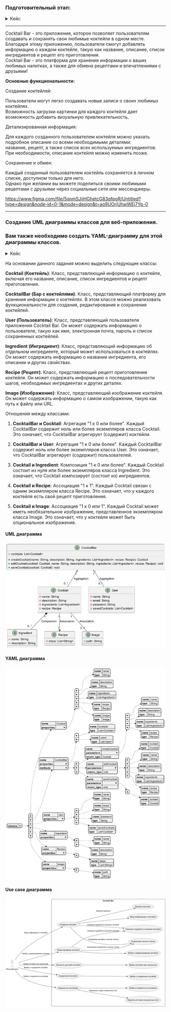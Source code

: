 ### Подготовительный этап:

<details> 
  <summary>Кейс</summary>

1. Подготовительный этап:
- Определение целей и задач приложения.
- Анализ аудитории и исследование рынка.
- Создание общего описания концепции и функциональности.

1 - Описать этот этап по примеру ниже, выбрать любую тему для веб приложение.  
2 - Пункт 1.7 - необходимо сделать сырой пример страницы, прислать скриншот любой страницы
(https://www.figma.com или воспользоваться другим инструментом), то есть физичекси указать
примерные цвета, расположение кнопок и т.д. можно взять за основу мобильную версию ,
т к ее проще делать. (Вы не дизайнеры, но дизайнер дорден понять Вашу мысль, чтобы сдедать
красило по шаблону)

</details>

---

Cocktail Bar - это приложение, которое позволяет пользователям создавать и сохранять
свои любимые коктейли в одном месте.   
Благодаря этому приложению, пользователи смогут добавлять
информацию о каждом коктейле, такую как название, описание, список ингредиентов и рецепт
его приготовления.  
Cocktail Bar - это платформа для хранения информации о ваших любимых
напитках, а также для обмена рецептами и впечатлениями с друзьями!

**Основные функциональности:**

Создание коктейлей:

Пользователи могут легко создавать новые записи о своих любимых коктейлях.   
Возможность загрузки картинки для каждого коктейля дает возможность добавить визуальную
привлекательность.

Детализированная информация:

Для каждого созданного пользователем коктейля можно указать
подробное описание со всеми необходимыми деталями:  
название, рецепт, а также список всех используемых ингредиентов.   
При необходимости, описание коктейля можно изменить позже.

Сохранение и обмен:

Каждый созданный пользователем коктейль сохраняется в личном списке,
доступном только для него.   
Однако при желании вы можете поделиться своими любимыми рецептами
с друзьями через социальные сети или мессенджеры.

https://www.figma.com/file/5snmSJiiHGhetcG83qfpoR/Untitled?type=design&node-id=0-1&mode=design&t=ao9UOrjUhwWEj7Yp-0

---

### Создание UML диаграммы классов для веб-приложения.
### Вам также необходимо создать YAML-диаграмму для этой диаграммы классов.

<details> 
  <summary>Кейс</summary>

Задание: Создание UML диаграммы классов для веб-приложения
(Любого, но лучге взять за основу прдидущее)

---

Пример. Вы работаете над проектированием веб-приложения для онлайн-магазина книг. 
Вам нужно создать UML-диаграмму классов, отображающую связи между основными классами 
вашего приложения. Вам также необходимо создать YAML-диаграмму для этой диаграммы классов.

---

Инструкции:

---

Определите основные классы, которые будут присутствовать в вашем веб-приложении. 
Например, классы "Пользователь", "Книга", "Корзина", "Заказ" и другие.
Определите связи между этими классами. Например, класс "Пользователь" может иметь 
ассоциацию с классом "Корзина", а класс "Корзина" может иметь ассоциацию с классом "Книга".
Создайте UML-диаграмму классов, на которой отобразите классы и связи между ними. 
Не включайте методы и поля, только связи между классами.
Создайте YAML-диаграмму для этой UML-диаграммы классов. В YAML-диаграмме укажите 
только имена классов и связи между ними.
Примечание:

---

Ваша UML-диаграмма должна визуализировать связи между классами, такие как ассоциации, 
агрегации и композиции.
Ваша YAML-диаграмма должна быть валидным YAML-файлом и отражать связи между классами.
Вы можете использовать любой инструмент для создания диаграмм, такой как draw.io, 
Lucidchart или даже бумагу и карандаш.

</details>

На основании данного задания можно выделить следующие классы:

**Cocktail (Коктейль)**: Класс, представляющий информацию о коктейле, включая его название, 
описание, список ингредиентов и рецепт приготовления.

**CocktailBar (Бар с коктейлями)**: Класс, представляющий платформу для хранения информации 
о коктейлях. В этом классе можно реализовать функциональности для создания, 
редактирования и сохранения коктейлей.

**User (Пользователь)**: Класс, представляющий пользователя приложения Cocktail Bar. 
Он может содержать информацию о пользователе, такую как имя, электронная почта, 
пароль и список сохраненных коктейлей.

**Ingredient (Ингредиент)**: Класс, представляющий информацию об отдельном ингредиенте, 
который может использоваться в коктейлях. Он может содержать информацию о названии
ингредиента, его описании и других свойствах.

**Recipe (Рецепт)**: Класс, представляющий рецепт приготовления коктейля. Он может 
содержать информацию о последовательности шагов, необходимых ингредиентах и других деталях.

**Image (Изображение)**: Класс, представляющий изображение коктейля. Он может содержать 
информацию о самом изображении, такую как путь к файлу или URL.

Отношения между классами:

1. **CocktailBar и Cocktail**: Агрегация "1 к 0 или более". Каждый CocktailBar содержит
ноль или более экземпляров класса Cocktail. Это означает, что CocktailBar агрегирует 
(содержит) коктейли.


2. **CocktailBar и User**: Агрегация "1 к 0 или более". Каждый CocktailBar содержит 
ноль или более экземпляров класса User. Это означает, что CocktailBar агрегирует 
(содержит) пользователей.


3. **Cocktail и Ingredient**: Композиция "1 к 0 или более". Каждый Cocktail состоит 
из нуля или более экземпляров класса Ingredient. Это означает, что Cocktail 
композирует (состоит из) ингредиентов.


4. **Cocktail и Recipe**: Ассоциация "1 к 1". Каждый Cocktail связан с одним экземпляром 
класса Recipe. Это означает, что у каждого коктейля есть свой рецепт приготовления.


5. **Cocktail и Image**: Ассоциация "1 к 0 или 1". Каждый Cocktail может иметь 
необязательное изображение, представленное экземпляром класса Image. Это означает, 
что у коктейля может быть опциональное изображение.

#### UML диаграмма

![img_1.png](img_1.png)

#### YAML диаграмма

![img.png](img.png)

#### Use case диаграмма

![img_2.png](img_2.png)